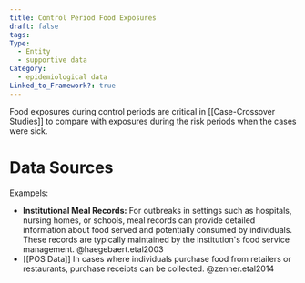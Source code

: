 ```yaml
---
title: Control Period Food Exposures
draft: false
tags: 
Type:
  - Entity
  - supportive data
Category:
  - epidemiological data
Linked_to_Framework?: true
---
```

Food exposures during control periods are critical in [[Case-Crossover Studies]] to compare with exposures during the risk periods when the cases were sick. 

# Data Sources 
Exampels: 
- **Institutional Meal Records:** For outbreaks in settings such as hospitals, nursing homes, or schools, meal records can provide detailed information about food served and potentially consumed by individuals. These records are typically maintained by the institution's food service management. @haegebaert.etal2003
- [[POS Data]] In cases where individuals purchase food from retailers or restaurants, purchase receipts can be collected. @zenner.etal2014